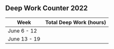 ## Deep Work Counter 2022

|Week | Total Deep Work (hours) |
|------------ | -------------|
|June 6 - 12 |  |
|June 13 - 19 |  |

